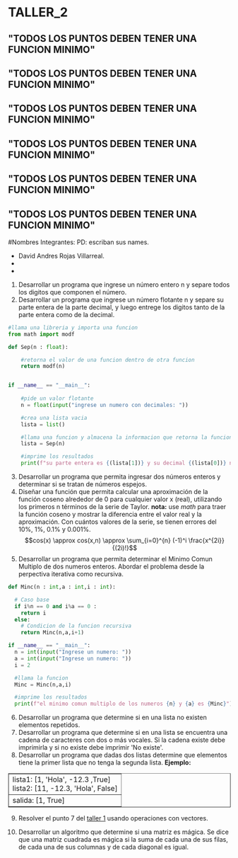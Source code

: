 # TALLER_2
## "TODOS LOS PUNTOS DEBEN TENER UNA FUNCION MINIMO"
## "TODOS LOS PUNTOS DEBEN TENER UNA FUNCION MINIMO"
## "TODOS LOS PUNTOS DEBEN TENER UNA FUNCION MINIMO"
## "TODOS LOS PUNTOS DEBEN TENER UNA FUNCION MINIMO"
## "TODOS LOS PUNTOS DEBEN TENER UNA FUNCION MINIMO"
## "TODOS LOS PUNTOS DEBEN TENER UNA FUNCION MINIMO"

#Nombres Integrantes: PD: escriban sus names.

 
 * David Andres Rojas Villarreal.
 *
 *

1. Desarrollar un programa que ingrese un número entero n y separe todos los digitos que componen el número.
2. Desarrollar un programa que ingrese un número flotante n y separe su parte entera de la parte decimal, y luego entrege los digitos tanto de la parte entera como de la decimal.
```python
#llama una libreria y importa una funcion
from math import modf 

def Sep(n : float):

    #retorna el valor de una funcion dentro de otra funcion
    return modf(n)


if __name__ == "__main__":
    
    #pide un valor flotante
    n = float(input("ingrese un numero con decimales: "))

    #crea una lista vacia
    lista = list()

    #llama una funcion y almacena la informacion que retorna la funcion en la lista
    lista = Sep(n)

    #imprime los resultados
    print(f"su parte entera es {(lista[1])} y su decimal {(lista[0])} numero inicial {n}")
```



3. Desarrollar un programa que permita ingresar dos números enteros y determinar si se tratan de números espejos.
4. Diseñar una función que permita calcular una aproximación de la función coseno alrededor de 0 para cualquier valor x (real), utilizando los primeros n términos de la serie de Taylor. **nota:** use *math* para traer la función coseno y mostrar la diferencia entre el valor real y la aproximación. Con cuántos valores de la serie, se tienen errores del 10%, 1%, 0.1% y 0.001%.
$$cos(x) \approx cos(x,n) \approx \sum_{i=0}^{n} (-1)^i \frac{x^{2i}}{(2i)!}$$
5. Desarrollar un programa que permita determinar el Minimo Comun Multiplo de dos numeros enteros. Abordar el problema desde la perpectiva iterativa como recursiva.
```python
def Minc(n : int,a : int,i : int):

  # Caso base 
  if i%n == 0 and i%a == 0 : 
    return i
  else:
    # Condicion de la funcion recursiva
    return Minc(n,a,i+1)

if __name__ == "__main__":
  n = int(input("Ingrese un numero: "))
  a = int(input("Ingrese un numero: "))
  i = 2

  #llama la funcion
  Minc = Minc(n,a,i)

  #imprime los resultados
  print(f"el minimo comun multiplo de los numeros {n} y {a} es {Minc}")

```

6. Desarrollar un programa que determine si en una lista no existen elementos repetidos.
7. Desarrollar un programa que determine si en una lista se encuentra
una cadena de caracteres con dos o más vocales. Si la cadena existe debe imprimirla y si no existe debe imprimir 'No existe'.
8. Desarrollar un programa que dadas dos listas determine que elementos tiene la primer lista que no tenga la segunda lista. **Ejemplo:**
<center>
<table border="1">
<tr>
<td>
lista1: [1, 'Hola', -12.3 ,True]<br>
lista2: [11, -12.3, 'Hola', False]
</td>
</tr>
<tr>
<td>
salida: [1, True]
</td>
</tr>
</table>
</center>

9. Resolver el punto 7 del [taller 1](https://github.com/fegonzalez7/pdc_unal_clase8) usando operaciones con vectores.

10. Desarrollar un algoritmo que determine si una matriz es mágica. Se dice que una matriz cuadrada es mágica si la suma de cada una de sus filas, de cada una de sus columnas y de cada diagonal es igual.
